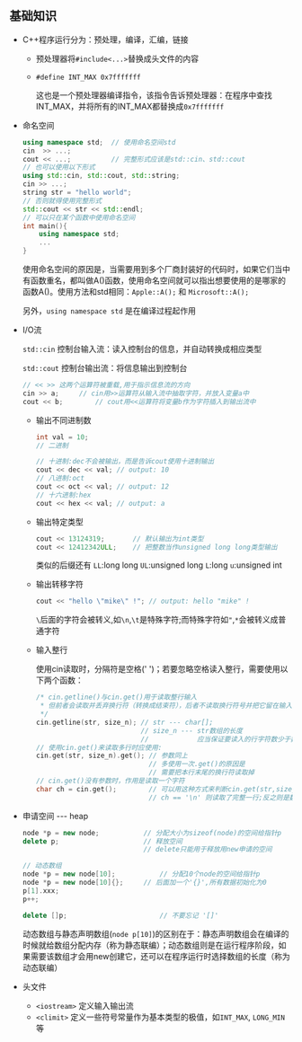 ## 基础知识


- C++程序运行分为：预处理，编译，汇编，链接


  - 预处理器将`#include<...>`替换成头文件的内容

  - `#define INT_MAX 0x7fffffff` 

    这也是一个预处理器编译指令，该指令告诉预处理器：在程序中查找INT_MAX，并将所有的INT_MAX都替换成`0x7fffffff` 





- 命名空间 

  ```c++
  using namespace std;	// 使用命名空间std
  cin  >> ...;
  cout << ...;			// 完整形式应该是std::cin、std::cout
  // 也可以使用以下形式
  using std::cin, std::cout, std::string;
  cin >> ...;
  string str = "hello world";
  // 否则就得使用完整形式
  std::cout << str << std::endl;
  // 可以只在某个函数中使用命名空间
  int main(){
      using namespace std;
      ...
  }
  ```

  使用命名空间的原因是，当需要用到多个厂商封装好的代码时，如果它们当中有函数重名，都叫做A()函数，使用命名空间就可以指出想要使用的是哪家的函数A()。使用方法和std相同：`Apple::A();` 和 `Microsoft::A();`

  另外，`using namespace std` 是在编译过程起作用

  

- I/O流

  `std::cin` 控制台输入流：读入控制台的信息，并自动转换成相应类型

  `std::cout` 控制台输出流：将信息输出到控制台

  ```c++
  // << >> 这两个运算符被重载,用于指示信息流的方向
  cin >> a;		// cin用>>运算符从输入流中抽取字符，并放入变量a中
  cout << b; 		// cout用<<运算符将变量b作为字符插入到输出流中
  ```

  - 输出不同进制数

    ```c++
    int val = 10;
    // 二进制 
    
    // 十进制:dec不会被输出，而是告诉cout使用十进制输出
    cout << dec << val; // output: 10
    // 八进制:oct
    cout << oct << val;	// output: 12
    // 十六进制:hex
    cout << hex << val;	// output: a
    ```

  - 输出特定类型

    ```c++
    cout << 13124319; 		// 默认输出为int类型
    cout << 12412342ULL;	// 把整数当作unsigned long long类型输出
    ```

    类似的后缀还有 `LL`:long long `UL`:unsigned long `L`:long `u`:unsigned int

  - 输出转移字符

    ```c++
    cout << "hello \"mike\" !"; // output: hello "mike" !
    ```

    `\`后面的字符会被转义,如`\n`,`\t`是特殊字符;而特殊字符如`"`,`*`会被转义成普通字符

  - 输入整行

    使用cin读取时，分隔符是空格(' ')；若要忽略空格读入整行，需要使用以下两个函数：

    ```c++
    /* cin.getline()与cin.get()用于读取整行输入
     * 但前者会读取并丢弃换行符（转换成结束符），后者不读取换行符号并把它留在输入队列中
     */
    cin.getline(str, size_n); // str --- char[];
    						  // size_n --- str数组的长度
    						  // 			应当保证要读入的行字符数少于数组长度
    // 使用cin.get()来读取多行时应使用:
    cin.get(str, size_n).get(); // 参数同上
    							// 多使用一次.get()的原因是
    							// 需要把本行末尾的换行符读取掉
    // cin.get()没有参数时，作用是读取一个字符
    char ch = cin.get();		// 可以用这种方式来判断cin.get(str,size_n)是否读取完整一行
    							// ch == '\n' 则读取了完整一行;反之则是数组长度不够
    ```



- 申请空间 --- heap

  ```c++
  node *p = new node; 			// 分配大小为sizeof(node)的空间给指针p
  delete p;						// 释放空间
  								// delete只能用于释放用new申请的空间
  ```

  ```c++
  // 动态数组
  node *p = new node[10];			// 分配10个node的空间给指针p
  node *p = new node[10]{};		// 后面加一个'{}',所有数据初始化为0
  p[1].xxx;
  p++;							
  
  delete []p;						// 不要忘记 '[]'
  ```

  动态数组与静态声明数组(`node p[10]`)的区别在于：静态声明数组会在编译的时候就给数组分配内存（称为静态联编）；动态数组则是在运行程序阶段，如果需要该数组才会用new创建它，还可以在程序运行时选择数组的长度（称为动态联编）



- 头文件
  - `<iostream>`  定义输入输出流
  - `<climit>`  定义一些符号常量作为基本类型的极值，如`INT_MAX`, `LONG_MIN` 等

